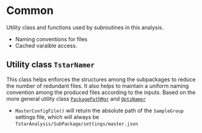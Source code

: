 # Common

Utility class and functions used by subroutines in this analysis.

* Naming conventions for files
* Cached varaible access.

## Utility class `TstarNamer`
This class helps enforces the structures among the subpackages to reduce the number of redundant files. It also helps to maintain a uniform naming convention among the produced files according to the inputs. Based on the more general utility class [`PackagePathMgr`](https://github.com/NTUHEP-Tstar/ManagerUtils/blob/master/SysUtils/doc/PackagePathMgr) and [`OptsNamer`](https://github.com/NTUHEP-Tstar/ManagerUtils/blob/master/SysUtils/doc/OptsNamer.md)

* `MasterConfigFile()` will return the absolute path of the `SampleGroup` settings file, which will always be `TstarAnalysis/SubPackage/settings/master.json`
